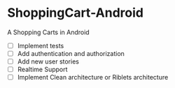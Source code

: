 # ShoppingCart-Android
A Shopping Carts in Android

- [ ] Implement tests
- [ ] Add authentication and authorization
- [ ] Add new user stories
- [ ] Realtime Support
- [ ] Implement Clean architecture or Riblets architecture
